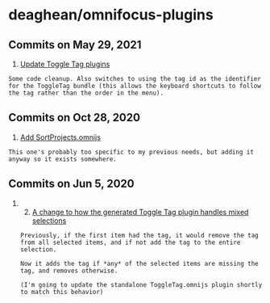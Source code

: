 # deaghean/omnifocus-plugins

## Commits on May 29, 2021

1.  [Update Toggle Tag plugins](https://github.com/deaghean/omnifocus-plugins/commit/c775cc1c9f4f9195a8e0a713d9038f05f51d3c25)

   ```text
   Some code cleanup. Also switches to using the tag id as the identifier for the ToggleTag bundle (this allows the keyboard shortcuts to follow the tag rather than the order in the menu).
   ```

## Commits on Oct 28, 2020

1.  [Add SortProjects.omnijs](https://github.com/deaghean/omnifocus-plugins/commit/84f497d824a9d63e02fc2dc225e783c9c2d3409a)

   ```text
   This one's probably too specific to my previous needs, but adding it anyway so it exists somewhere.
   ```

## Commits on Jun 5, 2020

1. 2.  [A change to how the generated Toggle Tag plugin handles mixed selections](https://github.com/deaghean/omnifocus-plugins/commit/a0f126e8516bd51fb14533b528216a12b39da8f7)

   ```text
   Previously, if the first item had the tag, it would remove the tag from all selected items, and if not add the tag to the entire selection.

   Now it adds the tag if *any* of the selected items are missing the tag, and removes otherwise.

   (I'm going to update the standalone ToggleTag.omnijs plugin shortly to match this behavior)
   ```

